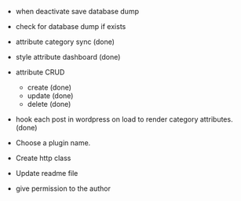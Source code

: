 - when deactivate save database dump
- check for database dump if exists
- attribute category sync (done)
- style attribute dashboard (done)
- attribute CRUD
	- create (done)
	- update (done)
	- delete (done)
- hook each post in wordpress on load to render category attributes. (done)

- Choose a plugin name.

- Create http class

- Update readme file
- give permission to the author 
